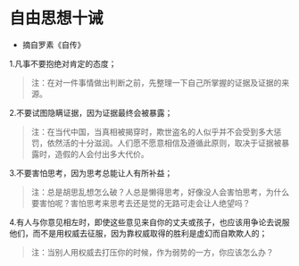 # 自由思想十诫

* 摘自罗素《自传》</br>

1.凡事不要抱绝对肯定的态度；</br>
> 注：在对一件事情做出判断之前，先整理一下自己所掌握的证据及证据的来源。</br>

2.不要试图隐瞒证据，因为证据最终会被暴露；</br>
> 注：在当代中国，当真相被揭穿时，欺世盗名的人似乎并不会受到多大惩罚，依然活的十分滋润。人们愿不愿意相信及遵循此原则，取决于证据被暴露时，造假的人会付出多大代价。</br>

3.不要害怕思考，因为思考总能让人有所补益；
> 注：总是胡思乱想怎么破？人总是懒得思考，好像没人会害怕思考，为什么要害怕呢？害怕思考来思考去还是觉的无路可走会让人绝望吗？

4.有人与你意见相左时，即使这些意见来自你的丈夫或孩子，也应该用争论去说服他们，而不是用权威去征服，因为靠权威取得的胜利是虚幻而自欺欺人的；
> 注：当别人用权威去打压你的时候，作为弱势的一方，你应该怎么办？
